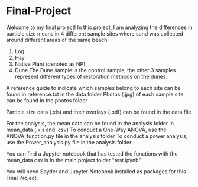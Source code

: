 # Final-Project
Welcome to my final project! In this project, I am analyzing the differences in particle size means in 4 different sample sites where sand was collected around different areas of the same beach:
1. Log
2. Hay
3. Native Plant (denoted as NP)
4. Dune
The Dune sample is the control sample, the other 3 samples represent different types of restoration methods on the dunes.

A reference guide to indicate which samples belong to each site can be found in reference.txt in the data folder
Photos (.jpg) of each sample site can be found in the photos folder

Particle size data (.xls) and their overlays (.pdf) can be found in the data file

For the analysis, the mean data can be found in the analysis folder in mean_data (.xls and .csv)
To conduct a One-Way ANOVA, use the ANOVA_function.py file in the analysis folder
To conduct a power analysis, use the Power_analysis.py file in the analysis folder

You can find a Jupyter notebook that has tested the functions with the mean_data.csv is in the main project folder "test.ipynb"

You will need Spyder and Jupyter Notebook installed as packages for this Final Project. 
